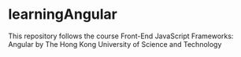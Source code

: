 # learningAngular
This repository follows the course Front-End JavaScript Frameworks: Angular by The Hong Kong University of Science and Technology
